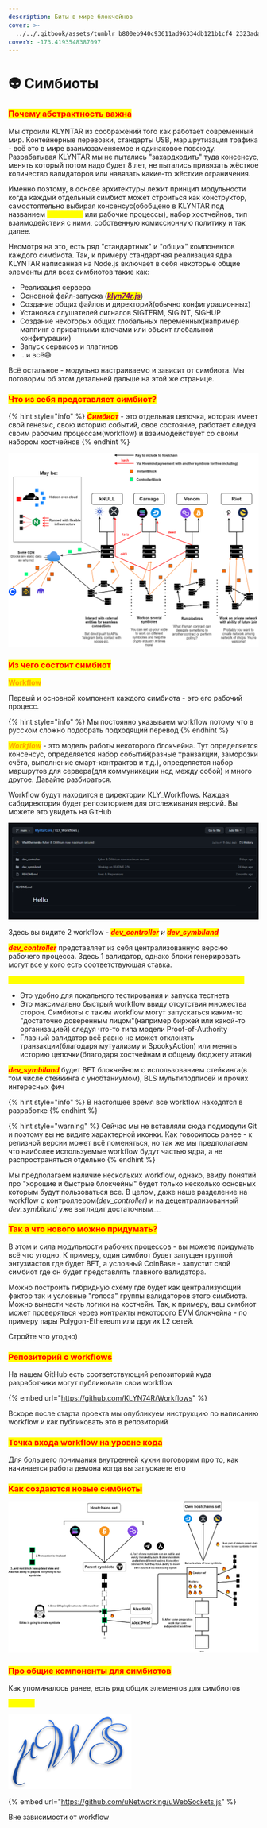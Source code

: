 ```yaml
---
description: Биты в мире блокчейнов
cover: >-
  ../../.gitbook/assets/tumblr_b800eb940c93611ad96334db121b1cf4_2323ada7_1280.webp
coverY: -173.4193548387097
---
```


# 👽 Симбиоты

### <mark style="color:red;">Почему абстрактность важна</mark>

Мы строили KLYNTAR из соображений того как работает современный мир. Контейнерные перевозки, стандарты USB, маршрутизация трафика - всё это в мире взаимозаменяемое и одинаковое повсюду. Разрабатывая KLYNTAR мы не пытались "захардкодить" туда консенсус, менять который потом надо будет 8 лет, не пытались привязать жёсткое количество валидаторов или навязать какие-то жёсткие ограничения.

Именно поэтому, в основе архитектуры лежит принцип модульности когда каждый отдельный симбиот может строиться как конструктор, самостоятельно выбирая консенсус(обобщено в KLYNTAR под названием _<mark style="color:yellow;">**workflows**</mark>_ или рабочие процессы), набор хостчейнов, тип взаимодействия с ними, собственную комиссионную политику и так далее.

Несмотря на это, есть ряд "стандартных" и "общих" компонентов каждого симбиота. Так, к примеру стандартная реализация ядра KLYNTAR написанная на Node.js включает в себя некоторые общие элементы для всех симбиотов такие как:

* Реализация сервера
* Основной файл-запуска ([_<mark style="color:purple;">**klyn74r.js**</mark>_](https://github.com/KLYN74R/KlyntarCore/blob/main/klyn74r.js))
* Создание общих файлов и директорий(обычно конфигурационных)
* Установка слушателей сигналов SIGTERM, SIGINT, SIGHUP
* Создание некоторых общих глобальных переменных(например маппинг с приватными ключами или объект глобальной конфигурации)
* Запуск сервисов и плагинов
* ...и всё😅

Всё остальное - модульно настраиваемо и зависит от симбиота. Мы поговорим об этом детальней дальше на этой же странице.

### <mark style="color:red;">Что из себя представляет симбиот?</mark>

{% hint style="info" %}
_<mark style="color:red;">**Симбиот**</mark>_ - это отдельная цепочка, которая имеет свой генезис, свою историю событий, свое состояние, работает следуя своим рабочим процессам(workflow) и взаимодействует со своим набором хостчейнов
{% endhint %}

![](../../.gitbook/assets/ControllersInstantBack.png)

### <mark style="color:red;">**Из чего состоит симбиот**</mark>

<mark style="color:orange;">**Workflow**</mark>

Первый и основной компонент каждого симбиота - это его рабочий процесс.

{% hint style="info" %}
Мы постоянно указываем workflow потому что в русском сложно подобрать подходящий перевод
{% endhint %}

_<mark style="color:orange;">**Workflow**</mark>_ - это модель работы некоторого блокчейна. Тут определяется консенсус, определяется набор событий(разные транзакции, заморозки счёта, выполнение смарт-контрактов и т.д.), определяется набор маршрутов для сервера(для коммуникации нод между собой) и много другое. Давайте разбираться.

Workflow будут находится в директории KLY\_Workflows. Каждая сабдиректория будет репозиторием для отслеживания версий. Вы можете это увидеть на GitHub

![](<../../.gitbook/assets/image (12) (1) (1).png>)

Здесь вы видите 2 workflow - _<mark style="color:red;">**dev\_controller**</mark> и <mark style="color:red;">**dev**</mark>_<mark style="color:red;">**\_**</mark>_<mark style="color:red;">**symbiland**</mark>_

_<mark style="color:red;">**dev\_controller**</mark>_ представляет из себя централизованную версию рабочего процесса. Здесь 1 валидатор, однако блоки генерировать могут все у кого есть соответствующая ставка.

<mark style="color:yellow;">Пусть вас не пугает наличие 1 валидатора по нескольким причинам:</mark>

* Это удобно для локального тестирования и запуска тестнета
* Это максимально быстрый workflow ввиду отсутствия множества сторон. Симбиоты с таким workflow могут запускаться каким-то "достаточно доверенным лицом"(например биржей или какой-то организацией) следуя что-то типа модели Proof-of-Authority
* Главный валидатор всё равно не может отклонять транзакции(благодаря мутуализму и SpookyAction) или менять историю цепочки(благодаря хостчейнам и общему бюджету атаки)

_<mark style="color:red;">**dev\_symbiland**</mark>_ будет BFT блокчейном с использованием стейкинга(в том числе стейкинга с унобтаниумом), BLS мультиподписей и прочих интересных фич

{% hint style="info" %}
В настоящее время все workflow находятся в разработке
{% endhint %}

{% hint style="warning" %}
Сейчас мы не вставляли сюда подмодули Git и поэтому вы не видите характерной иконки. Как говорилось ранее - к релизной версии может всё поменяться, но так же мы предполагаем что наиболее используемые workflow будут частью ядра, а не распространяться отдельно
{% endhint %}

Мы предполагаем наличие нескольких workflow, однако, ввиду понятий про "хорошие и быстрые блокчейны" будет только несколько основных которым будут пользоваться все. В целом, даже наше разделение на workflow с контроллером(_dev_\__controller)_ и на децентрализованный _dev\_symbiland_ уже выглядит достаточным_._

### <mark style="color:red;">**Так а что нового можно придумать?**</mark>

В этом и сила модульности рабочих процессов - вы можете придумать всё что угодно. К примеру, один симбиот будет запущен группой энтузиастов где будет BFT, а условный CoinBase - запустит свой симбиот где он будет представлять главного валидатора.

Можно построить гибридную схему где будет как централизующий фактор так и условные "голоса" группы валидаторов этого симбиота. Можно вынести часть логики на хостчейн. Так, к примеру, ваш симбиот может проверяться через контракты некоторого EVM блокчейна - по примеру пары Polygon-Ethereum или других L2 сетей.

Стройте что угодно)

### <mark style="color:red;">**Репозиторий с workflows**</mark>

На нашем GitHub есть соответствующий репозиторий куда разработчики могут публиковать свои workflow

{% embed url="https://github.com/KLYN74R/Workflows" %}

Вскоре после старта проекта мы опубликуем инструкцию по написанию workflow и как публиковать это в репозиторий

### <mark style="color:red;">**Точка входа workflow на уровне кода**</mark>

Для большего понимания внутренней кухни поговорим про то, как начинается работа демона когда вы запускаете его

### <mark style="color:red;">**Как создаются новые симбиоты**</mark>

![](../../.gitbook/assets/OffspringCreation.png)

### <mark style="color:red;">**Про общие компоненты для симбиотов**</mark>

Как упоминалось ранее, есть ряд общих элементов для симбиотов

<mark style="color:yellow;">**Сервер**</mark>

![](<../../.gitbook/assets/image (14) (1) (1).png>)

{% embed url="https://github.com/uNetworking/uWebSockets.js" %}

Вне зависимости от workflow
